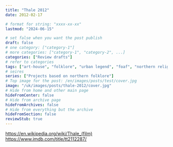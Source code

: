 ```yaml
---
title: "Thale 2012"
date: 2012-02-17

# format for string: "xxxx-xx-xx"
lastmod: "2024-06-15"

# set false when you want the post publish
draft: false
# one category: ["category-1"]
# more categories: ["category-1", "category-2", ...]
categories: ["Review drafts"]
# refer to categories
tags: ["art-house", "folklore", "urban legend", "foaf", "northern religion"]
# seires
series: ["Projects based on northern folklore"]
# Top image for the post: /en/images/posts/test/cover.jpg
image: "/uk/images/posts/thale-2012/cover.jpg"
# Hide from home and other main page
hideFromCenter: false
# Hide from archive page
hideFromArchives: false
# Hide from everything but the archive
hideFromSection: false
reviewStub: true
---
```

https://en.wikipedia.org/wiki/Thale_(film)
https://www.imdb.com/title/tt2112287/
<!--more-->